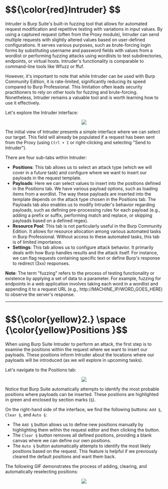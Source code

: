 <h1>$${\color{red}Intruder} $$</h1>

Intruder is Burp Suite's built-in fuzzing tool that allows for automated request modification and repetitive testing with variations in input values. By using a captured request (often from the Proxy module), Intruder can send multiple requests with slightly altered values based on user-defined configurations. It serves various purposes, such as brute-forcing login forms by substituting username and password fields with values from a wordlist or performing fuzzing attacks using wordlists to test subdirectories, endpoints, or virtual hosts. Intruder's functionality is comparable to command-line tools like Wfuzz or ffuf.

However, it's important to note that while Intruder can be used with Burp Community Edition, it is rate-limited, significantly reducing its speed compared to Burp Professional. This limitation often leads security practitioners to rely on other tools for fuzzing and brute-forcing. Nonetheless, Intruder remains a valuable tool and is worth learning how to use it effectively.

Let's explore the Intruder interface:


<p align="center">
<img src="https://github.com/4bo4yman/T00LS/assets/156849852/0e299d0c-740f-4038-97e5-4af06a08f502" >
</p> 



The initial view of Intruder presents a simple interface where we can select our target. This field will already be populated if a request has been sent from the Proxy (using ```Ctrl + I``` or right-clicking and selecting "Send to Intruder").

There are four sub-tabs within Intruder:

  - **Positions**: This tab allows us to select an attack type (which we will cover in a future task) and configure where we want to insert our payloads in the request template.
  - **Payloads**: Here we can select values to insert into the positions defined in the Positions tab. We have various payload options, such as loading items from a wordlist. The way these payloads are inserted into the template depends on the attack type chosen in the Positions tab. The Payloads tab also enables us to modify Intruder's behavior regarding payloads, such as defining pre-processing rules for each payload (e.g., adding a prefix or suffix, performing match and replace, or skipping payloads based on a defined regex).
  - **Resource Pool**: This tab is not particularly useful in the Burp Community Edition. It allows for resource allocation among various automated tasks in Burp Professional. Without access to these automated tasks, this tab is of limited importance.
  - **Settings**: This tab allows us to configure attack behavior. It primarily deals with how Burp handles results and the attack itself. For instance, we can flag requests containing specific text or define Burp's response to redirect (3xx) responses.

**Note**: The term "fuzzing" refers to the process of testing functionality or existence by applying a set of data to a parameter. For example, fuzzing for endpoints in a web application involves taking each word in a wordlist and appending it to a request URL (e.g., http://MACHINE_IP/WORD_GOES_HERE) to observe the server's response.

************

<h1>$${\color{yellow}2.} \space {\color{yellow}Positions }$$</h1>


When using Burp Suite Intruder to perform an attack, the first step is to examine the positions within the request where we want to insert our payloads. These positions inform Intruder about the locations where our payloads will be introduced (as we will explore in upcoming tasks).

Let's navigate to the Positions tab:



<p align="center">
<img src="https://github.com/4bo4yman/T00LS/assets/156849852/1e8d7fe1-0ab0-4d92-a8f3-b406fe05c33b" >
</p> 

Notice that Burp Suite automatically attempts to identify the most probable positions where payloads can be inserted. These positions are highlighted in green and enclosed by section marks (```§```).

On the right-hand side of the interface, we find the following buttons: ```Add §```, ```Clear §```, and ```Auto §```:

 - The ```Add §``` button allows us to define new positions manually by highlighting them within the request editor and then clicking the button.
 - The ```Clear §``` button removes all defined positions, providing a blank canvas where we can define our own positions.
 - The ```Auto §``` button automatically attempts to identify the most likely positions based on the request. This feature is helpful if we previously cleared the default positions and want them back.

The following GIF demonstrates the process of adding, clearing, and automatically reselecting positions:


<p align="center">
<img src="https://github.com/4bo4yman/T00LS/assets/156849852/4b4c490c-2213-423c-b9e5-41212a93f519" >
</p> 















